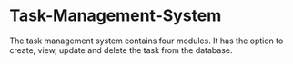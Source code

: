 # Task-Management-System
The task management system contains four modules. It has the option to create, view, update and delete the task from the database.
